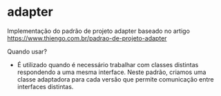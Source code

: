 # adapter

Implementação do padrão de projeto adapter baseado no artigo https://www.thiengo.com.br/padrao-de-projeto-adapter

Quando usar?

- É utilizado quando é necessário trabalhar com classes distintas respondendo a uma mesma interface. Neste padrão, criamos uma classe adaptadora para cada versão que permite comunicação entre interfaces distintas.